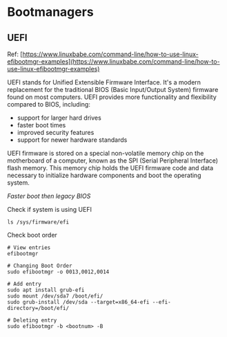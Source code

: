 # Bootmanagers
## UEFI
Ref: [https://www.linuxbabe.com/command-line/how-to-use-linux-efibootmgr-examples](https://www.linuxbabe.com/command-line/how-to-use-linux-efibootmgr-examples)

UEFI stands for Unified Extensible Firmware Interface. It's a modern replacement for the traditional BIOS (Basic Input/Output System) firmware found on most computers. UEFI provides more functionality and flexibility compared to BIOS, including:
* support for larger hard drives
* faster boot times
* improved security features
* support for newer hardware standards

UEFI firmware is stored on a special non-volatile memory chip on the motherboard of a computer, known as the SPI (Serial Peripheral Interface) flash memory. This memory chip holds the UEFI firmware code and data necessary to initialize hardware components and boot the operating system.

*Faster boot then legacy BIOS* 

Check if system is using UEFI
```
ls /sys/firmware/efi
```

Check boot order
```
# View entries
efibootmgr

# Changing Boot Order
sudo efibootmgr -o 0013,0012,0014

# Add entry
sudo apt install grub-efi
sudo mount /dev/sda7 /boot/efi/
sudo grub-install /dev/sda --target=x86_64-efi --efi-directory=/boot/efi/

# Deleting entry
sudo efibootmgr -b <bootnum> -B
```
